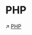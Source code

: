 # PHP

↗ [PHP](../../../../../🔑%20CS_Core/👩‍💻%20Languages%20Programming/Interpreted%20Languages/PHP/PHP.md)

